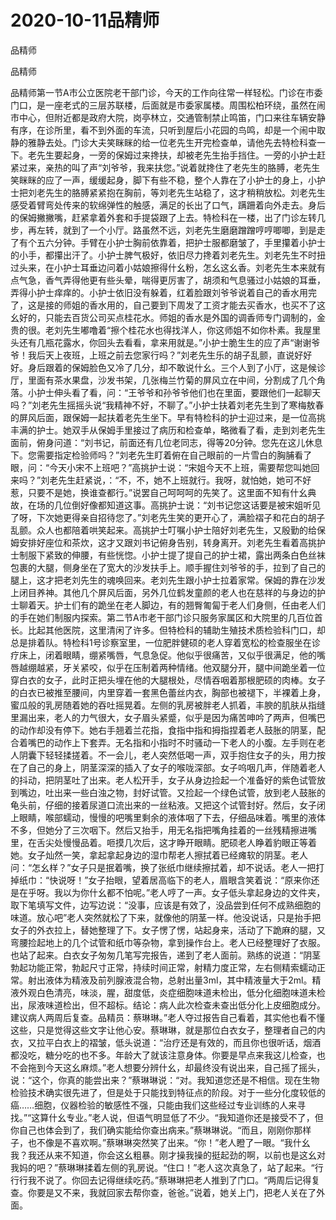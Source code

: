 # 2020-10-11品精师



品精师



品精师


品精师第一节A市公立医院老干部门诊，今天的工作向往常一样轻松。门诊在市委门口，是一座老式的三层苏联楼，后面就是市委家属楼。周围松柏环绕，虽然在闹市中心，但附近都是政府大院，岗亭林立，交通管制禁止鸣笛，门口来往车辆安静有序，在诊所里，看不到外面的车流，只听到屋后小花园的鸟鸣，却是一个闹中取静的雅静去处。门诊大夫笑眯眯的给一位老先生开完检查单，请他先去特检科查一下。老先生要起身，一旁的保姆过来搀扶，却被老先生抬手挡住。一旁的小护士赶紧过来，亲热的叫了声“刘爷爷，我来扶您。”说着就搀住了老先生的胳膊，老先生笑眯眯的应了一声，缓缓起身，脚下有些不稳，整个人靠在了小护士的身上，小护士把刘老先生的胳膊紧紧抱在胸前，等刘老先生站稳了，这才稍稍放松。刘老先生感受着臂弯处传来的软绵弹性的触感，满足的长出了口气，蹒跚着向外走去。身后的保姆撇撇嘴，赶紧拿着外套和手提袋跟了上去。特检科在一楼，出了门诊左转几步，再左转，就到了一个小厅。路虽然不远，刘老先生磨磨蹭蹭哼哼唧唧，到是走了有个五六分钟。手臂在小护士胸前依靠着，把护士服都磨皱了，手里攥着小护士的小手，都攥出汗了。小护士脾气极好，依旧尽力搀着刘老先生。刘老先生不时扭过头来，在小护士耳垂边问着小姑娘擦得什幺粉，怎幺这幺香。刘老先生本来就有点气急，香气弄得他更有些头晕，喘得更厉害了，胡须和气息骚过小姑娘的耳垂，弄得小护士痒痒的。小护士依旧没有躲着，红着脸跟刘爷爷说着自己的香水用完了，这是接的师姐的香水用的，自己要到下周发了工资才能去买香水，也买不了这幺好的，只能去百货公司买点桂花水。师姐的香水是外国的调香师专门调制的，金贵的很。老刘先生嘟噜着“擦个桂花水也得找洋人，你这师姐不如你朴素。我屋里头还有几瓶花露水，你回头去看看，拿来用就是。”小护士脆生生的应了声“谢谢爷爷！我后天上夜班，上班之前去您家行吗？”刘老先生乐的胡子乱颤，直说好好好。身后跟着的保姆脸色又冷了几分，却不敢说什幺。三个人到了小厅，这是候诊厅，里面有茶水果盘，沙发书架，几张梅兰竹菊的屏风立在中间，分割成了几个角落。小护士伸头看了看，问：“王爷爷和孙爷爷他们也在里面，要跟他们一起聊天吗？”刘老先生摇摇头说“我精神不好，不聊了。”小护士扶着刘老先生到了寒梅敖春的屏风后面，跟保姆一起扶着老先生坐下。早有特检科的护士迎过来，是一位高挑丰满的护士。她双手从保姆手里接过了病历和检查单，略微看了看，走到刘老先生面前，俯身问道：“刘书记，前面还有几位老同志，得等20分钟。您先在这儿休息下。您需要指定检验师吗？”刘老先生盯着俯在自己眼前的一片雪白的胸脯看了眼，问：“今天小宋不上班吧？”高挑护士说：“宋姐今天不上班，需要帮您叫她回来吗？”刘老先生赶紧说，：“不，不，她不上班就行。我呀，就怕她，她可不好惹，只要不是她，换谁查都行。”说罢自己呵呵呵的先笑了。这里面不知有什幺典故，在场的几位倒好像都知道这事。高挑护士说：“刘书记您这话要是被宋姐听见了呀，下次她更得亲自招待您了。”刘老先生笑的更开心了，满脸褶子和花白的胡子乱颤。众人也都陪着哄笑起来。高挑护士叮嘱小护士陪好刘老先生，又殷勤的给保姆安排好座位和茶炊，这才又跟刘书记俯身告别，转身离开。刘老先生看着高挑护士制服下紧致的伸腰，有些恍惚。小护士提了提自己的护士裙，露出两条白色丝袜包裹的大腿，侧身坐在了宽大的沙发扶手上。顺手握住刘爷爷的手，拉到了自己的腿上，这才把老刘先生的魂唤回来。老刘先生跟小护士拉着家常。保姆的靠在沙发上闭目养神。其他几个屏风后面，另外几位鹤发童颜的老人也在慈祥的与身边的护士聊着天。护士们有的跪坐在老人脚边，有的翘臀匍匐于老人们身侧，任由老人们的手在她们制服内探索。第二节A市老干部门诊只服务家属区和大院里的几百位首长。比起其他医院，这里清闲了许多。但特检科的辅助生殖技术质检验科门口，却总是排着队。特检科1号诊察室里，一位肥胖健硕的老人穿着宽松的检查服坐在诊疗床上，闭着眼睛，绷紧嘴唇，气息急促。他似乎很痛苦，又似乎很满足，他的嘴唇越绷越紧，牙关紧咬，似乎在压制着两种情绪。他双腿分开，腿中间跪坐着一位穿白衣的女子，此时正把头埋在他的大腿根处，尽情吞咽着那根肥硕的肉棒。女子的白衣已被推至腰间，内里穿着一套黑色蕾丝内衣，胸部也被褪下，半裸着上身，蜜瓜般的乳房随着她的吞吐摇晃着。左侧的乳房被胖老人抓着，丰腴的肌肤从指缝里漏出来，老人的力气很大，女子眉头紧蹙，似乎是因为痛苦呻吟了两声，但嘴巴的动作却没有停下。她右手翘着兰花指，食指中指和拇指捏着老人鼓胀的阴茎，配合着嘴巴的动作上下套弄。无名指和小指时不时骚动一下老人的小腹。左手则在老人阴囊下轻轻揉搓着。不一会儿，老人突然低喝一声，双手抱住女子的头，用力按在了自己的身上，阴茎深深的插入了女子的喉咙深部。女子呜咽几声，伴随着老人的抖动，把阴茎吐了出来。老人松开手，女子从身边捡起一个准备好的紫色试管放到嘴边，吐出来一些白浊之物，封好试管。又捡起一个绿色试管，放到老人鼓胀的龟头前，仔细的接着尿道口流出来的一丝粘液。又把这个试管封好。然后，女子闭上眼睛，喉部蠕动，慢慢的吧嘴里剩余的液体咽了下去，仔细品味着。嘴里的液体不多，但她分了三次咽下。然后又抬手，用无名指把嘴角挂着的一丝残精擦进嘴里，在舌尖处慢慢品着。咂摸几次后，这才睁开眼睛。肥硕老人睁着豹眼正等着她。女子灿然一笑，拿起拿起身边的湿巾帮老人擦拭着已经瘫软的阴茎。老人问：“怎幺样？”女子只是抿着嘴，换了张纸巾继续擦拭着，却不说话。老人一把打掉纸巾：“快说呀！”女子抬眼，望着居高临下的老人，眉眼含笑着说：“原来你还是在乎呀。我以为你什幺都不怕呢。”老人哼了一声。女子低头拿起身边的文件夹，取下笔填写文件，边写边说：“没事，应该是有效了，没品尝到任何不成熟细胞的味道。放心吧”老人突然就松了下来，就像他的阴茎一样。他没说话，只是抬手把女子的外衣拉上，替她整理了下。女子愣了愣，站起身来，活动了下跪麻的腿，又弯腰捡起地上的几个试管和纸巾等杂物，拿到操作台上。老人已经整理好了衣服。也站了起来。白衣女子匆匆几笔写完报告，递到了老人面前。熟练的说道：“阴茎勃起功能正常，勃起尺寸正常，持续时间正常，射精力度正常，左右侧精索蠕动正常。射出液体为精液及前列腺液混合物，总射出量3ml，其中精液量大于2ml。精液外观白色清亮，味淡，腥，甜度低，炎症细胞味道未检出，低分化细胞味道未检出，尿液味道检出，但不超标。结论：病人此次检查未查出低分化上皮细胞成分。建议病人两周后复查。品精员：蔡琳琳。”老人夺过报告自己看着，其实他也看不懂这些，只是觉得这些文字让他心安。蔡琳琳，就是那位白衣女子，整理者自己的内衣，又拉平白衣上的褶皱，低头说道：“治疗还是有效的，而且你也很听话，烟酒都没吃，糖分吃的也不多。年龄大了就该注意身体。你要是早点来我这儿检查，也不会拖到今天这幺麻烦。”老人想要分辨什幺，却最终没有说出来，自己摇了摇头，说：“这个，你真的能尝出来？”蔡琳琳说：“对。我知道您还是不相信。现在生物检验技术确实很先进了，但是处于只能找到特征点的阶段。对于一些分化度较低的癌……细胞，仪器检验的敏感性不强，只能由我们这些经过专业训练的人来寻找。”“这算什幺专业。”老人说，但语气明显低了不少。“我知道你还是接受不了，但你自己也体会到了，我们确实能给你查出病来。”蔡琳琳说。“而且，刚刚你那样子，也不像是不喜欢啊。”蔡琳琳突然笑了出来。“你！”老人瞪了一眼。“我什幺我？我还从来不知道，你会这幺粗暴。刚才操我操的挺起劲的啊，以前也是这幺对我妈的吧？”蔡琳琳揉着左侧的乳房说。“住口！”老人这次真急了，站了起来。“行行行我不说了。你回去记得继续吃药。”蔡琳琳把老人推到了门口。“两周后记得复查。你要是又不来，我就回家去帮你查，爸爸。”说着，她关上门，把老人关在了外面。

